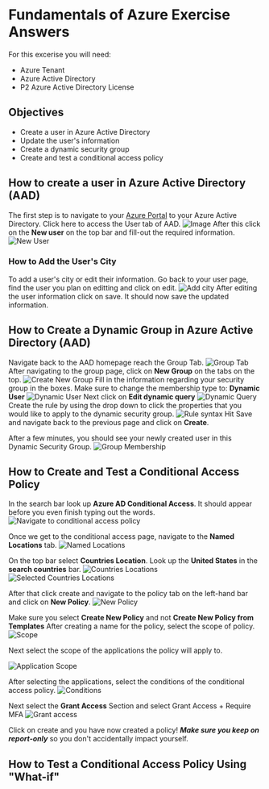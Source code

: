 # Fundamentals of Azure Exercise Answers
For this excerise you will need: 
- Azure Tenant
- Azure Active Directory 
- P2 Azure Active Directory License
## Objectives 
- Create a user in Azure Active Directory 
- Update the user's information 
- Create a dynamic security group 
- Create and test a conditional access policy 
## How to create a user in Azure Active Directory (AAD)
The first step is to navigate to your [Azure Portal](portal.azure.com) to your Azure Active Directory. 
Click here to access the User tab of AAD. 
![Image](https://github.com/aillarionov-hsl/Fundamentals-of-Azure-Exercise-Files/blob/AzureAD/Reference_Images/AADUserSnip.JPG)
After this click on the **New user** on the top bar and fill-out the required information. 
![New User](https://github.com/aillarionov-hsl/Fundamentals-of-Azure-Exercise-Files/blob/AzureAD/Reference_Images/AADNewUser.JPG)
### How to Add the User's City
To add a user's city or edit their information. Go back to your user page, find the user you plan on editting and click on edit. 
![Add city](https://github.com/aillarionov-hsl/Fundamentals-of-Azure-Exercise-Files/blob/AzureAD/Reference_Images/Add_City.JPG)
After editing the user information click on save. It should now save the updated information. 

## How to Create a Dynamic Group in Azure Active Directory (AAD)
Navigate back to the AAD homepage reach the Group Tab. 
![Group Tab](https://github.com/aillarionov-hsl/Fundamentals-of-Azure-Exercise-Files/blob/AzureAD/Reference_Images/Navigate_to_groups.JPG)
After navigating to the group page, click on **New Group** on the tabs on the top. 
![Create New Group](https://github.com/aillarionov-hsl/Fundamentals-of-Azure-Exercise-Files/blob/AzureAD/Reference_Images/Create_new_group.JPG)
Fill in the information regarding your security group in the boxes. Make sure to change the membership type to: **Dynamic User**
![Dynamic User](https://github.com/aillarionov-hsl/Fundamentals-of-Azure-Exercise-Files/blob/AzureAD/Reference_Images/Change_to_dynamic_group.JPG)
Next click on **Edit dynamic query**
![Dynamic Query](https://github.com/aillarionov-hsl/Fundamentals-of-Azure-Exercise-Files/blob/AzureAD/Reference_Images/Create_rule.JPG)
Create the rule by using the drop down to click the properties that you would like to apply to the dynamic security group.
![Rule syntax](https://github.com/aillarionov-hsl/Fundamentals-of-Azure-Exercise-Files/blob/AzureAD/Reference_Images/Rule_syntax.JPG)
Hit Save and navigate back to the previous page and click on **Create**. 

After a few minutes, you should see your newly created user in this Dynamic Security Group. 
![Group Membership](https://github.com/aillarionov-hsl/Fundamentals-of-Azure-Exercise-Files/blob/AzureAD/Reference_Images/group_membership.JPG)

## How to Create and Test a Conditional Access Policy
In the search bar look up **Azure AD Conditional Access**. It should appear before you even finish typing out the words.
![Navigate to conditional access policy](https://github.com/aillarionov-hsl/Fundamentals-of-Azure-Exercise-Files/blob/AzureAD/Reference_Images/Conditional_Access.JPG)

Once we get to the conditional access page, navigate to the **Named Locations** tab. 
![Named Locations](https://github.com/aillarionov-hsl/Fundamentals-of-Azure-Exercise-Files/blob/AzureAD/Reference_Images/Named_locations.JPG)

On the top bar select **Countries Location**. Look up the **United States** in the **search countries** bar. 
![Countries Locations](https://github.com/aillarionov-hsl/Fundamentals-of-Azure-Exercise-Files/blob/AzureAD/Reference_Images/Country_locations.JPG)
![Selected Countries Locations](https://github.com/aillarionov-hsl/Fundamentals-of-Azure-Exercise-Files/blob/AzureAD/Reference_Images/Allowed_Countries.JPG)

After that click create and navigate to the policy tab on the left-hand bar and click on **New Policy**.
![New Policy](https://github.com/aillarionov-hsl/Fundamentals-of-Azure-Exercise-Files/blob/AzureAD/Reference_Images/Create_policy.JPG)

Make sure you select **Create New Policy** and not **Create New Policy from Templates**
After creating a name for the policy, select the scope of policy. 
![Scope](https://github.com/aillarionov-hsl/Fundamentals-of-Azure-Exercise-Files/blob/AzureAD/Reference_Images/CA_Scope.JPG)

Next select the scope of the applications the policy will apply to. 

![Application Scope](https://github.com/aillarionov-hsl/Fundamentals-of-Azure-Exercise-Files/blob/AzureAD/Reference_Images/CA_App_scope.JPG)

After selecting the applications, select the conditions of the conditional access policy. 
![Conditions](https://github.com/aillarionov-hsl/Fundamentals-of-Azure-Exercise-Files/blob/AzureAD/Reference_Images/CAP_Conditions.JPG)

Next select the **Grant Access** Section and select Grant Access + Require MFA
![Grant access](https://github.com/aillarionov-hsl/Fundamentals-of-Azure-Exercise-Files/blob/AzureAD/Reference_Images/CAP_Grant_Access.JPG)

Click on create and you have now created a policy! 
***Make sure you keep on report-only*** so you don't accidentally impact yourself.  

## How to Test a Conditional Access Policy Using "What-if"
